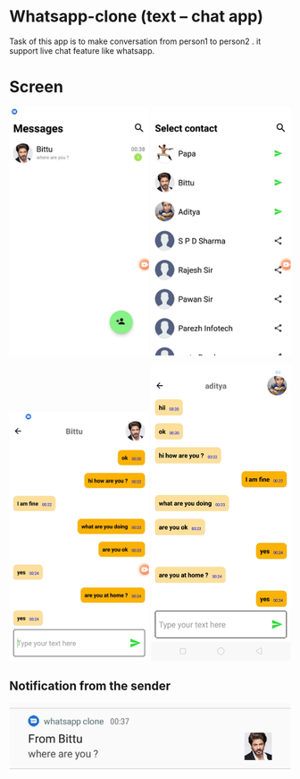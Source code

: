 # Whatsapp-clone (text – chat app)
Task of this app is to make conversation from person1 to person2 . it support live chat feature like whatsapp.

# Screen 
<img src="images/home.jpeg" alt="Your image title" width="250"/>   <img src="images/contacts.jpeg" alt="Your image title" width="250"/>

<img src="images/person_1.jpeg" alt="Your image title" width="250"/>  <img src="images/person_2.jpeg" alt="Your image title" width="250"/>


## Notification from the sender 
![](images/notif.jpeg) &nbsp;
